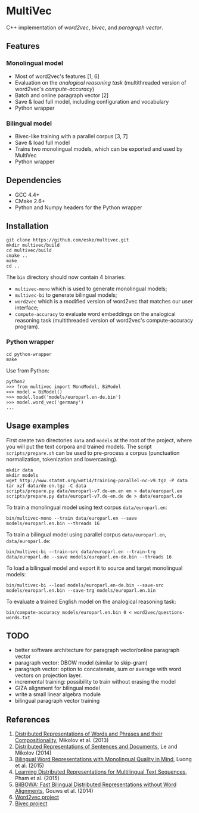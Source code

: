 # MultiVec
C++ implementation of *word2vec*, *bivec*, and *paragraph vector*.

## Features

### Monolingual model
* Most of word2vec's features [1, 6]
* Evaluation on the *analogical reasoning task* (multithreaded version of word2vec's *compute-accuracy*)
* Batch and online paragraph vector [2]
* Save & load full model, including configuration and vocabulary
* Python wrapper

### Bilingual model
* Bivec-like training with a parallel corpus [3, 7]
* Save & load full model
* Trains two monolingual models, which can be exported and used by MultiVec
* Python wrapper

## Dependencies
* GCC 4.4+
* CMake 2.6+
* Python and Numpy headers for the Python wrapper

## Installation

    git clone https://github.com/eske/multivec.git
    mkdir multivec/build
    cd multivec/build
    cmake ..
    make
    cd ..

The `bin` directory should now contain 4 binaries:
* `multivec-mono` which is used to generate monolingual models;
* `multivec-bi` to generate bilingual models;
* `word2vec` which is a modified version of word2vec that matches our user interface;
* `compute-accuracy` to evaluate word embeddings on the analogical reasoning task (multithreaded version of word2vec's compute-accuracy program).

### Python wrapper

    cd python-wrapper
    make

Use from Python:

    python2
    >>> from multivec import MonoModel, BiModel
    >>> model = BiModel()
    >>> model.load('models/europarl.en-de.bin')
    >>> model.word_vec('germany')
    ...

## Usage examples
First create two directories `data` and `models` at the root of the project, where you will put the text corpora and trained models.
The script `scripts/prepare.sh` can be used to pre-process a corpus (punctuation normalization, tokenization and lowercasing).

    mkdir data
    mkdir models
    wget http://www.statmt.org/wmt14/training-parallel-nc-v9.tgz -P data
    tar xzf data/de-en.tgz -C data
    scripts/prepare.py data/europarl-v7.de-en.en en > data/europarl.en
    scripts/prepare.py data/europarl-v7.de-en.de de > data/europarl.de

To train a monolingual model using text corpus `data/europarl.en`:

    bin/multivec-mono --train data/europarl.en --save models/europarl.en.bin --threads 16

To train a bilingual model using parallel corpus `data/europarl.en`, `data/europarl.de`:

    bin/multivec-bi --train-src data/europarl.en --train-trg data/europarl.de --save models/europarl.en-de.bin --threads 16

To load a bilingual model and export it to source and target monolingual models:

    bin/multivec-bi --load models/europarl.en-de.bin --save-src models/europarl.en.bin --save-trg models/europarl.en.bin

To evaluate a trained English model on the analogical reasoning task:

    bin/compute-accuracy models/europarl.en.bin 0 < word2vec/questions-words.txt


## TODO
* better software architecture for paragraph vector/online paragraph vector
* paragraph vector: DBOW model (similar to skip-gram)
* paragraph vector: option to concatenate, sum or average with word vectors on projection layer.
* incremental training: possibility to train without erasing the model
* GIZA alignment for bilingual model
* write a small linear algebra module
* bilingual paragraph vector training

## References
1. [Distributed Representations of Words and Phrases and their Compositionality](http://arxiv.org/abs/1310.4546), Mikolov et al. (2013)
2. [Distributed Representations of Sentences and Documents](http://arxiv.org/abs/1405.4053), Le and Mikolov (2014)
3. [Bilingual Word Representations with Monolingual Quality in Mind](http://stanford.edu/~lmthang/bivec/), Luong et al. (2015)
4. [Learning Distributed Representations for Multilingual Text Sequences](http://www.aclweb.org/anthology/W15-1512), Pham et al. (2015)
5. [BilBOWA: Fast Bilingual Distributed Representations without Word Alignments](http://arxiv.org/abs/1410.2455), Gouws et al. (2014)
6. [Word2vec project](https://code.google.com/p/word2vec/)
7. [Bivec project](http://stanford.edu/~lmthang/bivec/)
